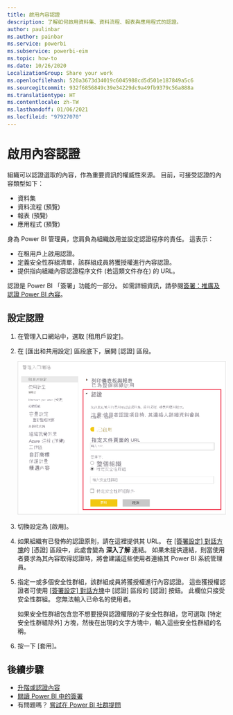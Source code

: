 ```yaml
---
title: 啟用內容認證
description: 了解如何啟用資料集、資料流程、報表與應用程式的認證。
author: paulinbar
ms.author: painbar
ms.service: powerbi
ms.subservice: powerbi-eim
ms.topic: how-to
ms.date: 10/26/2020
LocalizationGroup: Share your work
ms.openlocfilehash: 520a3673d34019c6045988cd5d501e187849a5c6
ms.sourcegitcommit: 932f6856849c39e34229dc9a49fb9379c56a888a
ms.translationtype: HT
ms.contentlocale: zh-TW
ms.lasthandoff: 01/06/2021
ms.locfileid: "97927070"
---
```

# <a name="enable-content-certification"></a>啟用內容認證

組織可以認證選取的內容，作為重要資訊的權威性來源。 目前，可接受認證的內容類型如下：
* 資料集
* 資料流程 (預覽)
* 報表 (預覽)
* 應用程式 (預覽)

身為 Power BI 管理員，您肩負為組織啟用並設定認證程序的責任。 這表示：
* 在租用戶上啟用認證。
* 定義安全性群組清單，該群組成員將獲授權進行內容認證。
* 提供指向組織內容認證程序文件 (若這類文件存在) 的 URL。

認證是 Power BI 「簽署」功能的一部分。 如需詳細資訊，請參閱[簽署：推廣及認證 Power BI 內容](../collaborate-share/service-endorsement-overview.md)。

## <a name="set-up-certification"></a>設定認證

1. 在管理入口網站中，選取 [租用戶設定]。
1. 在 [匯出和共用設定] 區段底下，展開 [認證] 區段。

   ![設定資料集與資料流程認證](media/service-admin-setup-certification/service-admin-certification-setup-dialog.png)

1. 切換設定為 [啟用]。
1. 如果組織有已發佈的認證原則，請在這裡提供其 URL。 在 [[簽署設定] 對話方塊](../collaborate-share/service-endorse-content.md#request-content-certification)的 [憑證] 區段中，此處會變為 **深入了解** 連結。 如果未提供連結，則當使用者要求為其內容取得認證時，將會建議這些使用者連絡其 Power BI 系統管理員。
1. 指定一或多個安全性群組，該群組成員將獲授權進行內容認證。 這些獲授權認證者可使用 [[簽署設定] 對話方塊](../collaborate-share/service-endorse-content.md#certify-content)中 [認證] 區段的 [認證] 按鈕。 此欄位只接受安全性群組。 您無法輸入已命名的使用者。
    
    如果安全性群組包含您不想要授與認證權限的子安全性群組，您可選取 [特定安全性群組除外] 方塊，然後在出現的文字方塊中，輸入這些安全性群組的名稱。
1. 按一下 [套用]。

## <a name="next-steps"></a>後續步驟
* [升階或認證內容](../collaborate-share/service-endorse-content.md)
* [閱讀 Power BI 中的簽署](../collaborate-share/service-endorsement-overview.md)
* 有問題嗎？ [嘗試在 Power BI 社群提問](https://community.powerbi.com/)
